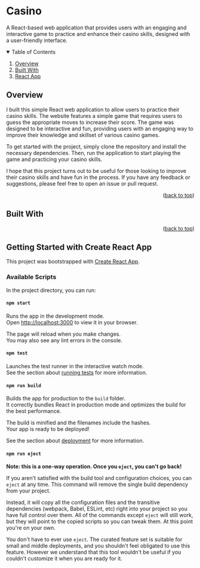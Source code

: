 # Casino
A React-based web application that provides users with an engaging and interactive game to practice and enhance their casino skills, designed with a user-friendly interface.

<!-- TABLE OF CONTENTS -->
<div id="top"></div>
<details open>
  <summary>Table of Contents</summary>
  <ol>
    <li><a href="#overview">Overview</a></li>
    <li><a href="#buildwith">Built With</a></li>
    <li><a href="#acknowledgments">React App</a></li>
  </ol>
</details>

## Overview
<div id="overview"></div>
I built this simple React web application to allow users to practice their casino skills. The website features a simple game that requires users to guess the appropriate moves to increase their score. The game was designed to be interactive and fun, providing users with an engaging way to improve their knowledge and skillset of various casino games.

To get started with the project, simply clone the repository and install the necessary dependencies. Then, run the application to start playing the game and practicing your casino skills.

I hope that this project turns out to be useful for those looking to improve their casino skills and have fun in the process. If you have any feedback or suggestions, please feel free to open an issue or pull request.

<p align="right">(<a href="#top">back to top</a>)</p>

## Built With
<div id="builtwith"></div>

<p align="right">(<a href="#top">back to top</a>)</p>


## Getting Started with Create React App

This project was bootstrapped with [Create React App](https://github.com/facebook/create-react-app).

### Available Scripts

In the project directory, you can run:

#### `npm start`

Runs the app in the development mode.\
Open [http://localhost:3000](http://localhost:3000) to view it in your browser.

The page will reload when you make changes.\
You may also see any lint errors in the console.

#### `npm test`

Launches the test runner in the interactive watch mode.\
See the section about [running tests](https://facebook.github.io/create-react-app/docs/running-tests) for more information.

#### `npm run build`

Builds the app for production to the `build` folder.\
It correctly bundles React in production mode and optimizes the build for the best performance.

The build is minified and the filenames include the hashes.\
Your app is ready to be deployed!

See the section about [deployment](https://facebook.github.io/create-react-app/docs/deployment) for more information.

#### `npm run eject`

**Note: this is a one-way operation. Once you `eject`, you can't go back!**

If you aren't satisfied with the build tool and configuration choices, you can `eject` at any time. This command will remove the single build dependency from your project.

Instead, it will copy all the configuration files and the transitive dependencies (webpack, Babel, ESLint, etc) right into your project so you have full control over them. All of the commands except `eject` will still work, but they will point to the copied scripts so you can tweak them. At this point you're on your own.

You don't have to ever use `eject`. The curated feature set is suitable for small and middle deployments, and you shouldn't feel obligated to use this feature. However we understand that this tool wouldn't be useful if you couldn't customize it when you are ready for it.
